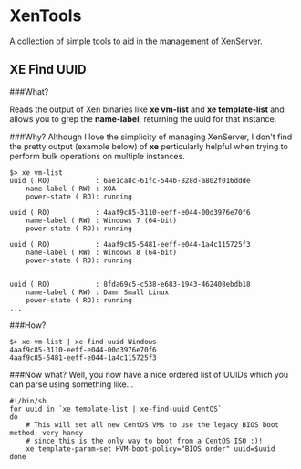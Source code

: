XenTools
========

A collection of simple tools to aid in the management of XenServer.

XE Find UUID
-------

###What?

Reads the output of Xen binaries like **xe vm-list** and **xe template-list** and allows you to grep the **name-label**, returning the uuid for that instance.

###Why?
Although I love the simplicity of managing XenServer, I don't find the pretty output (example below) of **xe** perticularly helpful when trying to perform bulk operations on multiple instances. 

```
$> xe vm-list
uuid ( RO)           : 6ae1ca8c-61fc-544b-828d-a802f016ddde
    name-label ( RW) : XOA
    power-state ( RO): running

uuid ( RO)           : 4aaf9c85-3110-eeff-e044-00d3976e70f6
    name-label ( RW) : Windows 7 (64-bit)
    power-state ( RO): running

uuid ( RO)           : 4aaf9c85-5481-eeff-e044-1a4c115725f3
    name-label ( RW) : Windows 8 (64-bit)
    power-state ( RO): running


uuid ( RO)           : 8fda69c5-c538-e683-1943-462408ebdb18
    name-label ( RW) : Damn Small Linux
    power-state ( RO): running
...

```

###How?
```
$> xe vm-list | xe-find-uuid Windows
4aaf9c85-3110-eeff-e044-00d3976e70f6
4aaf9c85-5481-eeff-e044-1a4c115725f3
```

###Now what?
Well, you now have a nice ordered list of UUIDs which you can parse using something like...
```
#!/bin/sh
for uuid in `xe template-list | xe-find-uuid CentOS`
do
    # This will set all new CentOS VMs to use the legacy BIOS boot method; very handy
    # since this is the only way to boot from a CentOS ISO :)!
    xe template-param-set HVM-boot-policy="BIOS order" uuid=$uuid
done
```

